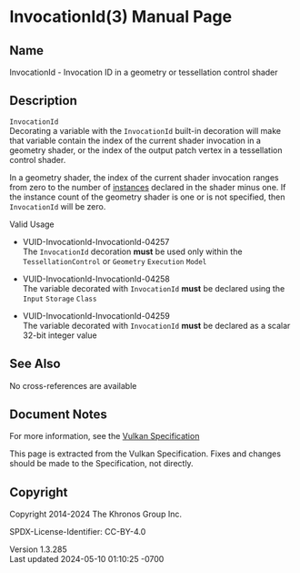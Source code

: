 # InvocationId(3) Manual Page

## Name

InvocationId - Invocation ID in a geometry or tessellation control
shader



## <a href="#_description" class="anchor"></a>Description

`InvocationId`  
Decorating a variable with the `InvocationId` built-in decoration will
make that variable contain the index of the current shader invocation in
a geometry shader, or the index of the output patch vertex in a
tessellation control shader.

In a geometry shader, the index of the current shader invocation ranges
from zero to the number of <a
href="https://registry.khronos.org/vulkan/specs/1.3-extensions/html/vkspec.html#geometry-invocations"
target="_blank" rel="noopener">instances</a> declared in the shader
minus one. If the instance count of the geometry shader is one or is not
specified, then `InvocationId` will be zero.

Valid Usage

- <a href="#VUID-InvocationId-InvocationId-04257"
  id="VUID-InvocationId-InvocationId-04257"></a>
  VUID-InvocationId-InvocationId-04257  
  The `InvocationId` decoration **must** be used only within the
  `TessellationControl` or `Geometry` `Execution` `Model`

- <a href="#VUID-InvocationId-InvocationId-04258"
  id="VUID-InvocationId-InvocationId-04258"></a>
  VUID-InvocationId-InvocationId-04258  
  The variable decorated with `InvocationId` **must** be declared using
  the `Input` `Storage` `Class`

- <a href="#VUID-InvocationId-InvocationId-04259"
  id="VUID-InvocationId-InvocationId-04259"></a>
  VUID-InvocationId-InvocationId-04259  
  The variable decorated with `InvocationId` **must** be declared as a
  scalar 32-bit integer value

## <a href="#_see_also" class="anchor"></a>See Also

No cross-references are available

## <a href="#_document_notes" class="anchor"></a>Document Notes

For more information, see the <a
href="https://registry.khronos.org/vulkan/specs/1.3-extensions/html/vkspec.html#InvocationId"
target="_blank" rel="noopener">Vulkan Specification</a>

This page is extracted from the Vulkan Specification. Fixes and changes
should be made to the Specification, not directly.

## <a href="#_copyright" class="anchor"></a>Copyright

Copyright 2014-2024 The Khronos Group Inc.

SPDX-License-Identifier: CC-BY-4.0

Version 1.3.285  
Last updated 2024-05-10 01:10:25 -0700
